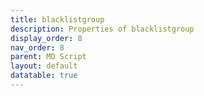 ```yaml
---
title: blacklistgroup
description: Properties of blacklistgroup
display_order: 8
nav_order: 8
parent: MD Script
layout: default
datatable: true
---
```



